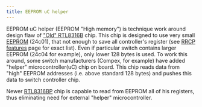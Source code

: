 ```yaml
---
title: EEPROM uC helper
---
```


EEPROM uC helper (EEPROM "High memory") is technique work around design flaw of ["Old" RTL8316B][RTL8316B] chip. This chip is
designed to use very small [EEPROM] (24c01), that not enough to save all controller's register (see
[RRCP features](rrcp_features.md) page for exact list). Even if particular switch contains larger EEPROM (24c04 for example),
only lower 128 bytes is used. To work this around, some switch manufacturers (Compex, for example) have added "helper"
microcontroller(uC) chip on board. This chip reads data from "high" EEPROM addresses (i.e. above standard 128 bytes) and
pushes this data to switch controller chip.

Newer [RTL8316BP] chip is capable to read from EEPROM all of his registers, thus eliminating need for external
"helper" microcontroller.

[RTL8316B]: chip/rtl8316b.md
[RTL8316BP]: chip/rtl8316bp.md
[EEPROM]: eeprom.md
